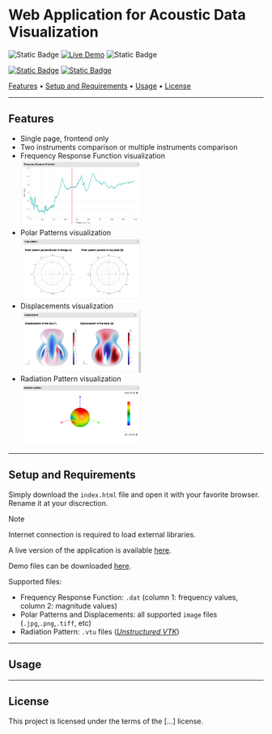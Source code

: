 # Web Application for Acoustic Data Visualization

![Static Badge](https://img.shields.io/badge/web-blue)
[![Live Demo](https://img.shields.io/badge/demo-online-green.svg)](https://rhapsodizer.github.io/AcousticDataViewer/) ![Static Badge](https://img.shields.io/badge/made_in-JavaScript-red)

[![Static Badge](https://img.shields.io/badge/based_on-Chart.js-blue)](https://www.chartjs.org/) [![Static Badge](https://img.shields.io/badge/based_on-Three.js-orange)
](https://threejs.org/)

[Features](#features) • [Setup and Requirements](#setup-and-requirements) • [Usage](#usage) • [License](#license)

---

## Features
- Single page, frontend only
- Two instruments comparison or multiple instruments comparison
- Frequency Response Function visualization <br>
  <img src="https://github.com/Rhapsodizer/img/blob/main/viewer/frf0.PNG" width=50%>
- Polar Patterns visualization <br>
  <img src="https://github.com/Rhapsodizer/img/blob/main/viewer/pp0.PNG" width=50%>
- Displacements visualization <br>
  <img src="https://github.com/Rhapsodizer/img/blob/main/viewer/fb.png" width=50%>
- Radiation Pattern visualization <br>
  <img src="https://github.com/Rhapsodizer/img/blob/main/viewer/rad0.PNG" width=50%>

---

## Setup and Requirements
Simply download the `index.html` file and open it with your favorite browser. Rename it at your discrection.

> [!NOTE]
> Internet connection is required to load external libraries.

A live version of the application is available [here](https://rhapsodizer.github.io/AcousticDataViewer/).

Demo files can be downloaded [here](https://github.com/Rhapsodizer/ExampleData).

Supported files:
- Frequency Response Function: `.dat` (column 1: frequency values, column 2: magnitude values)
- Polar Patterns and Displacements: all supported `image` files (`.jpg`,`.png`,`.tiff`, etc)
- Radiation Pattern: `.vtu` files ([_Unstructured VTK_](https://docs.vtk.org/en/latest/design_documents/VTKFileFormats.html))

---

## Usage


---

## License
>

This project is licensed under the terms of the [...] license.

